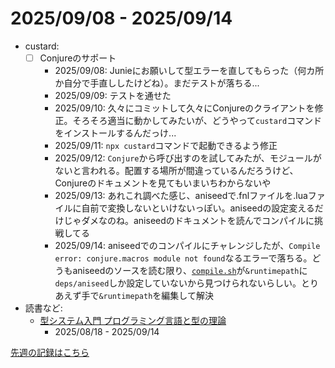 # 2025/09/08 - 2025/09/14

- custard:
    - [ ] Conjureのサポート
        - 2025/09/08: Junieにお願いして型エラーを直してもらった（何カ所か自分で手直ししたけどね）。まだテストが落ちる...
        - 2025/09/09: テストを通せた
        - 2025/09/10: 久々にコミットして久々にConjureのクライアントを修正。そろそろ適当に動かしてみたいが、どうやって`custard`コマンドをインストールするんだっけ...
        - 2025/09/11: `npx custard`コマンドで起動できるよう修正
        - 2025/09/12: `Conjure`から呼び出すのを試してみたが、モジュールがないと言われる。配置する場所が間違っているんだろうけど、Conjureのドキュメントを見てもいまいちわからないや
        - 2025/09/13: あれこれ調べた感じ、aniseedで.fnlファイルを.luaファイルに自前で変換しないといけないっぽい。aniseedの設定変えるだけじゃダメなのね。aniseedのドキュメントを読んでコンパイルに挑戦してる
        - 2025/09/14: aniseedでのコンパイルにチャレンジしたが、`Compile error: conjure.macros module not found`なるエラーで落ちる。どうもaniseedのソースを読む限り、[`compile.sh`](https://github.com/Olical/aniseed/blob/97078331cf59765613d248ca6d6c7942ebbd219b/scripts/compile.sh)が`&runtimepath`に`deps/aniseed`しか設定していないから見つけられないらしい。とりあえず手で`&runtimepath`を編集して解決
- 読書など:
    - [型システム入門 プログラミング言語と型の理論](https://www.ohmsha.co.jp/book/9784274069116/)
        - 2025/08/18 - 2025/09/14

[先週の記録はこちら](https://github.com/igrep/daily-commits/blob/4abdf26bf62f182be3ed90406d5d3b91adb78f19/yesterday.md)
